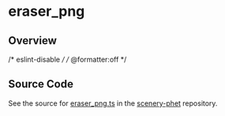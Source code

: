 # eraser_png

## Overview

/* eslint-disable */
/* @formatter:off */



## Source Code

See the source for [eraser_png.ts](https://github.com/phetsims/scenery-phet/blob/main/images/eraser_png.ts) in the [scenery-phet](https://github.com/phetsims/scenery-phet) repository.
